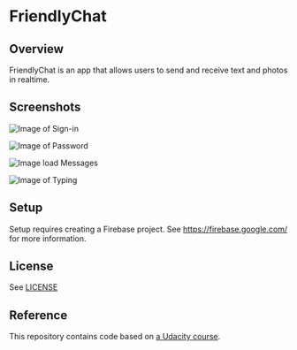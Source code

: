 # FriendlyChat

## Overview

FriendlyChat is an app that allows users to send and receive text and photos in realtime.

## Screenshots

![Image of Sign-in](https://github.com/ArtoriaRen/android-firebase-chat/images/sign_in.png)

![Image of Password](https://github.com/ArtoriaRen/android-firebase-chat/images/password.png)

![Image load Messages](https://github.com/ArtoriaRen/android-firebase-chat/images/load_messages.png)

![Image of Typing](https://github.com/ArtoriaRen/android-firebase-chat/images/typing.png)

## Setup

Setup requires creating a Firebase project. See https://firebase.google.com/ for more information.

## License
See [LICENSE](LICENSE)

## Reference
This repository contains code based on [a Udacity course](https://www.udacity.com/course/firebase-in-a-weekend-by-google-android--ud0352).
